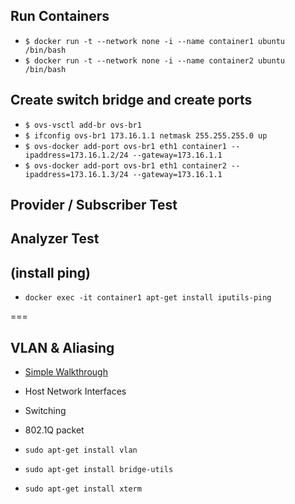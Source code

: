 ## Run Containers
 * `$ docker run -t --network none -i --name container1 ubuntu /bin/bash`
 * `$ docker run -t --network none -i --name container2 ubuntu /bin/bash`

## Create switch bridge and create ports
* `$ ovs-vsctl add-br ovs-br1`
* `$ ifconfig ovs-br1 173.16.1.1 netmask 255.255.255.0 up`
* `$ ovs-docker add-port ovs-br1 eth1 container1 --ipaddress=173.16.1.2/24 --gateway=173.16.1.1`
* `$ ovs-docker add-port ovs-br1 eth1 container2 --ipaddress=173.16.1.3/24 --gateway=173.16.1.1`

## Provider / Subscriber Test

## Analyzer Test

## (install ping)
* `docker exec -it container1 apt-get install iputils-ping`

===

## VLAN & Aliasing
* [Simple Walkthrough](walkthroughs/VLANTest.md)
* Host Network Interfaces
* Switching
* 802.1Q packet

* `sudo apt-get install vlan`
* `sudo apt-get install bridge-utils`
* `sudo apt-get install xterm`
